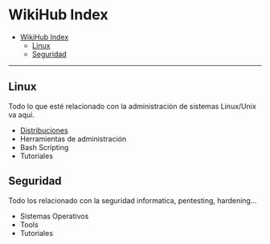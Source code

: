 # WikiHub Index

- [WikiHub Index](#wikihub-index)
  - [Linux](#linux)
  - [Seguridad](#seguridad)

---

## Linux

Todo lo que esté relacionado con la administración de sistemas Linux/Unix va aqui.

- [Distribuciones](/linux/distribuciones.md)
- Herramientas de administración
- Bash Scripting
- Tutoriales

## Seguridad

Todo los relacionado con la seguridad informatica, pentesting, hardening...

- Sistemas Operativos
- Tools
- Tutoriales
